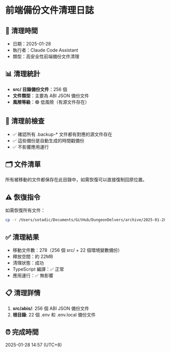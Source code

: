 # 前端備份文件清理日誌

## 📅 清理時間
- 日期：2025-01-28
- 執行者：Claude Code Assistant
- 類型：高安全性前端備份文件清理

## 📊 清理統計
- **src/ 目錄備份文件**：256 個
- **文件類型**：主要為 ABI JSON 備份文件
- **風險等級**：🟢 低風險（有源文件存在）

## 📝 清理前檢查
- ✅ 確認所有 .backup-* 文件都有對應的源文件存在
- ✅ 這些備份是自動生成的時間戳備份
- ✅ 不影響應用運行

## 🗂️ 文件清單
所有被移動的文件都保存在此目錄中，如需恢復可以直接復制回原位置。

## ⚠️ 恢復指令
如需恢復所有文件：
```bash
cp -r /Users/sotadic/Documents/GitHub/DungeonDelvers/archive/2025-01-28-frontend-cleanup/src/* /Users/sotadic/Documents/GitHub/DungeonDelvers/src/
```

## ✅ 清理結果
- 移動文件數：278（256 個 src/ + 22 個環境變數備份）
- 釋放空間：約 22MB
- 清理狀態：成功
- TypeScript 編譯：✅ 正常
- 應用運行：✅ 無影響

## 📋 清理詳情
1. **src/abis/**: 256 個 ABI JSON 備份文件
2. **根目錄**: 22 個 .env 和 .env.local 備份文件

## ⏰ 完成時間
2025-01-28 14:57 (UTC+8)